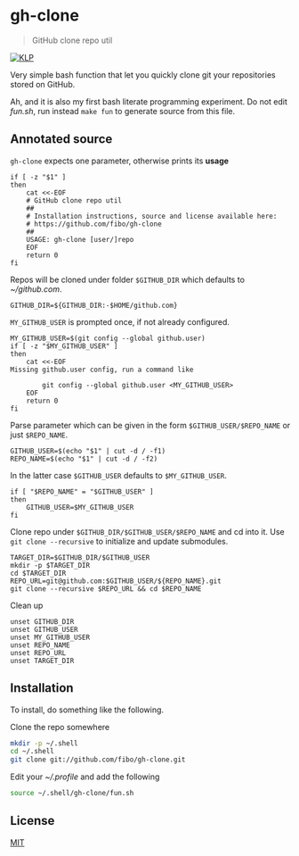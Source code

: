 # gh-clone

> GitHub clone repo util

[![KLP](https://fibo.github.io/svg/klp-badge.svg)](https://fibo.github.io/kiss-literate-programming)

Very simple bash function that let you quickly clone git your repositories stored on GitHub.

Ah, and it is also my first bash literate programming experiment.
Do not edit *fun.sh*, run instead `make fun` to generate source from this file.

## Annotated source

`gh-clone` expects one parameter, otherwise prints its **usage**

    if [ -z "$1" ]
    then
    	cat <<-EOF
    	# GitHub clone repo util
    	##
    	# Installation instructions, source and license available here:
    	# https://github.com/fibo/gh-clone
    	##
    	USAGE: gh-clone [user/]repo
    	EOF
    	return 0
    fi

Repos will be cloned under folder `$GITHUB_DIR` which defaults to *~/github.com*.

    GITHUB_DIR=${GITHUB_DIR:-$HOME/github.com}

`MY_GITHUB_USER` is prompted once, if not already configured.

    MY_GITHUB_USER=$(git config --global github.user)
    if [ -z "$MY_GITHUB_USER" ]
    then
    	cat <<-EOF
	Missing github.user config, run a command like

    		git config --global github.user <MY_GITHUB_USER>
    	EOF
    	return 0
    fi

Parse parameter which can be given in the form `$GITHUB_USER/$REPO_NAME` or just `$REPO_NAME`.

    GITHUB_USER=$(echo "$1" | cut -d / -f1)
    REPO_NAME=$(echo "$1" | cut -d / -f2)

In the latter case `$GITHUB_USER` defaults to `$MY_GITHUB_USER`.

    if [ "$REPO_NAME" = "$GITHUB_USER" ]
    then
    	GITHUB_USER=$MY_GITHUB_USER
    fi

Clone repo under `$GITHUB_DIR/$GITHUB_USER/$REPO_NAME` and cd into it.
Use `git clone --recursive` to initialize and update submodules.

    TARGET_DIR=$GITHUB_DIR/$GITHUB_USER
    mkdir -p $TARGET_DIR
    cd $TARGET_DIR
    REPO_URL=git@github.com:$GITHUB_USER/${REPO_NAME}.git
    git clone --recursive $REPO_URL && cd $REPO_NAME

Clean up

    unset GITHUB_DIR
    unset GITHUB_USER
    unset MY_GITHUB_USER
    unset REPO_NAME
    unset REPO_URL
    unset TARGET_DIR

## Installation

To install, do something like the following.

Clone the repo somewhere

```bash
mkdir -p ~/.shell
cd ~/.shell
git clone git://github.com/fibo/gh-clone.git
```

Edit your *~/.profile* and add the following

```bash
source ~/.shell/gh-clone/fun.sh
```

## License

[MIT](https://fibo.github.io/mit-license)
